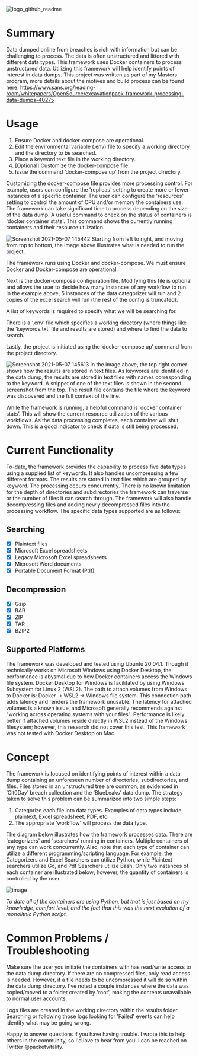 ![logo_github_readme](https://user-images.githubusercontent.com/45752781/114323589-b9760680-9ada-11eb-9777-c9f857ecbb48.png)

# Summary
Data dumped online from breaches is rich with information but can be challenging to process. The data is often unstructured and littered with different data types.
This framework uses Docker containers to process unstructured data. Utilizing this framework will help identify points of interest in data dumps. This project was written as part of my Masters program, more details about the motives and build process can be found here: https://www.sans.org/reading-room/whitepapers/OpenSource/excavationpack-framework-processing-data-dumps-40275

# Usage
1.	Ensure Docker and docker-compose are operational.
2.	Edit the environmental variable (.env) file to specify a working directory and the directory to be searched. 
3.	Place a keyword text file in the working directory.
4.	[Optional] Customize the docker-compose file.
5.	Issue the command ‘docker-compose up’ from the project directory.

Customizing the docker-compose file provides more processing control. For example, users can configure the 'replicas' setting to create more or fewer instances of a specific container. The user can configure the 'resources' setting to control the amount of CPU and/or memory the containers use. The framework can take significant time to process depending on the size of the data dump. A useful command to check on the status of containers is 'docker container stats'. This command shows the currently running containers and their resource utilization.

![Screenshot 2021-05-07 145442](https://user-images.githubusercontent.com/45752781/117512294-306cb680-af44-11eb-922a-fe99197434b1.png)
Starting from left to right, and moving from top to bottom, the image above illustrates what is needed to run the project. 

The framework runs using Docker and docker-compose. We must ensure Docker and Docker-compose are operational.

Next is the docker-compose configuration file. Modifying this file is optional and allows the user to decide how many instances of any workflow to run. In the example above, 5 instances of the data categorizer will run and 2 copies of the excel search will run (the rest of the config is truncated). 

A list of keywords is required to specify what we will be searching for.

There is a ‘.env’ file which specifies a working directory (where things like the ‘keywords.txt’ file and results are stored) and where to find the data to search. 

Lastly, the project is initiated using the ‘docker-compose up’ command from the project directory. 


![Screenshot 2021-05-07 145613](https://user-images.githubusercontent.com/45752781/117512401-66aa3600-af44-11eb-9bfb-bb53e8a74571.png)
In the image above, the top right corner shows how the results are stored in text files. As keywords are identified in the data dump, the results are stored in text files with names corresponding to the keyword. A snippet of one of the text files is shown in the second screenshot from the top. The result file contains the file where the keyword was discovered and the full context of the line.

While the framework is running, a helpful command is ‘docker container stats’. This will show the current resource utilization of the various workflows. As the data processing completes, each container will shut down. This is a good indicator to check if data is still being processed. 


# Current Functionality
To-date, the framework provides the capability to process five data types using a supplied list of keywords. It also handles uncompressing a few different formats. The results are stored in text files which are grouped by keyword. The processing occurs concurrently. There is no known limitation for the depth of directories and subdirectories the framework can traverse or the number of files it can search through. The framework will also handle decompressing files and adding newly decompressed files into the processing workflow. The specific data types supported are as follows:

## Searching
- [x] Plaintext files
- [x] Microsoft Excel spreadsheets
- [x] Legacy Microsoft Excel spreadsheets
- [x] Microsoft Word documents
- [x] Portable Document Format (Pdf)

## Decompression
- [x] Gzip
- [x] RAR
- [x] ZIP
- [x] TAR
- [x] BZIP2

## Supported Platforms
The framework was developed and tested using Ubuntu 20.04.1. Though it technically works on Microsoft Windows using Docker Desktop, the performance is abysmal due to how Docker containers access the Windows file system. Docker Desktop for Windows is facilitated by using Windows Subsystem for Linux 2 (WSL2). The path to attach volumes from Windows to Docker is: Docker -> WSL2 -> Windows file system. This connection path adds latency and renders the framework unusable. The latency for attached volumes is a known issue, and Microsoft generally recommends against "working across operating systems with your files". Performance is likely better if attached volumes reside directly in WSL2 instead of the Windows filesystem; however, this research did not cover this test. This framework was not tested with Docker Desktop on Mac. 

# Concept
The framework is focused on identifying points of interest within a data dump containing an unforeseen number of directories, subdirectories, and files. Files stored in an unstructured tree are common, as evidenced in ‘Cit0Day’ breach collection and the ‘BlueLeaks’ data dump. The strategy taken to solve this problem can be summarized into two simple steps:
1. Categorize each file into data types. Examples of data types include plaintext, Excel spreadsheet, PDF, etc.
2. The appropriate 'workflow' will process the data type. 

The diagram below illustrates how the framework processes data. There are 'categorizers' and 'searchers' running in containers. Multiple containers of any type can work concurrently. Also, note that each type of container can utilize a different programming/scripting language. For example, the Categorizers and Excel Searchers can utilize Python, while Plaintext searchers utilize Go, and Pdf Searchers utilize Bash. Only two instances of each container are illustrated below; however, the quantity of containers is controlled by the user.

![image](https://user-images.githubusercontent.com/45752781/111229585-607e8580-85a3-11eb-9b7d-7bdde6de9dfe.png)

*To date all of the containers are using Python, but that is just based on my knowledge, comfort level, and the fact that this was the next evolution of a monolithic Python script.*

# Common Problems / Troubleshooting
Make sure the user you initiate the containers with has read/write access to the data dump directory. If there are no compressed files, only read access is needed. However, if a file needs to be uncompressed it will do so within the data dump directory. I've noted a couple instances where the data was copied/moved to a folder created by 'root', making the contents unavailable to normal user accounts. 

Logs files are created in the working directory within the results folder. Searching or following those logs looking for 'Failed' events can help identify what may be going wrong.

Happy to answer questions if you have having trouble. I wrote this to help others in the community, so I'd love to hear from you! I can be reached on Twitter @packetvitality.
